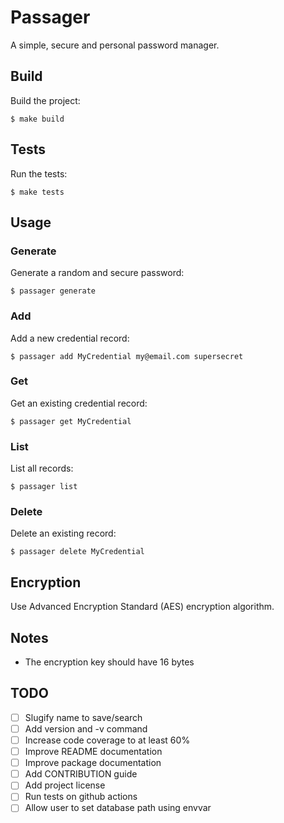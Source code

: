 # Passager

A simple, secure and personal password manager.

## Build

Build the project:

```
$ make build
```

## Tests

Run the tests:

```
$ make tests
```

## Usage

### Generate

Generate a random and secure password:

```
$ passager generate
```

### Add

Add a new credential record:

```
$ passager add MyCredential my@email.com supersecret
```

### Get

Get an existing credential record:

```
$ passager get MyCredential
```

### List

List all records:

```
$ passager list
```

### Delete

Delete an existing record:

```
$ passager delete MyCredential
```

## Encryption

Use Advanced Encryption Standard (AES) encryption algorithm.

## Notes

- The encryption key should have 16 bytes

## TODO

- [ ] Slugify name to save/search
- [ ] Add version and -v command
- [ ] Increase code coverage to at least 60%
- [ ] Improve README documentation
- [ ] Improve package documentation
- [ ] Add CONTRIBUTION guide
- [ ] Add project license
- [ ] Run tests on github actions
- [ ] Allow user to set database path using envvar
